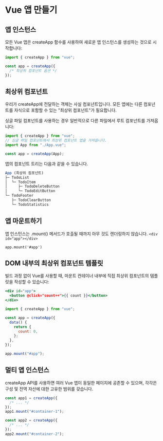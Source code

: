 # Vue 앱 만들기

## 앱 인스턴스

모든 Vue 앱은 createApp 함수를 사용하여 새로운 앱 인스턴스를 생성하는 것으로 시작합니다:

```jsx
import { createApp } from "vue";

const app = createApp({
  /* 최상위 컴포넌트 옵션 */
});
```

## 최상위 컴포넌트

우리가 createApp에 전달하는 객체는 사실 컴포넌트입니다. 모든 앱에는 다른 컴포넌트를 자식으로 포함할 수 있는 "최상위 컴포넌트"가 필요합니다.

싱글 파일 컴포넌트를 사용하는 경우 일반적으로 다른 파일에서 루트 컴포넌트를 가져옵니다:

```jsx
import { createApp } from "vue";
// 싱글 파일 컴포넌트에서 최상위 컴포넌트 앱을 가져옵니다.
import App from "./App.vue";

const app = createApp(App);
```

앱의 컴포넌트 트리는 다음과 같을 수 있습니다.

```jsx
App (최상위 컴포넌트)
├─ TodoList
│  └─ TodoItem
│     ├─ TodoDeleteButton
│     └─ TodoEditButton
└─ TodoFooter
   ├─ TodoClearButton
   └─ TodoStatistics
```

## 앱 마운트하기

앱 인스턴스는 .mount() 메서드가 호출될 때까지 아무 것도 렌더링하지 않습니다.
`<div id="app"></div>`

`app.mount('#app')`

## DOM 내부의 최상위 컴포넌트 템플릿

빌드 과정 없이 Vue를 사용할 때, 마운트 컨테이너 내부에 직접 최상위 컴포넌트의 템플릿을 작성할 수 있습니다:

```jsx
<div id="app">
  <button @click="count++">{{ count }}</button>
</div>
```

```jsx
import { createApp } from "vue";

const app = createApp({
  data() {
    return {
      count: 0,
    };
  },
});

app.mount("#app");
```

## 멀티 앱 인스턴스

createApp API를 사용하면 여러 Vue 앱이 동일한 페이지에 공존할 수 있으며, 각각은 구성 및 전역 자산에 대한 고유한 범위를 갖습니다.

```jsx
const app1 = createApp({
  /* ... */
});
app1.mount("#container-1");

const app2 = createApp({
  /* ... */
});
app2.mount("#container-2");
```
